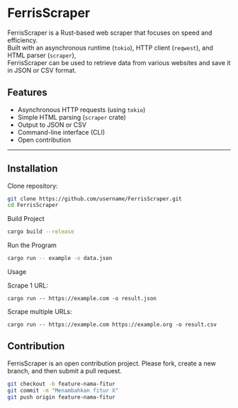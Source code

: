 # FerrisScraper

FerrisScraper is a Rust-based web scraper that focuses on speed and efficiency.  
Built with an asynchronous runtime (`tokio`), HTTP client (`reqwest`), and HTML parser (`scraper`),  
FerrisScraper can be used to retrieve data from various websites and save it in JSON or CSV format.

## Features
- Asynchronous HTTP requests (using `tokio`)
- Simple HTML parsing (`scraper` crate)
- Output to JSON or CSV
- Command-line interface (CLI)
- Open contribution

---

## Installation

Clone repository:
```bash
git clone https://github.com/username/FerrisScraper.git
cd FerrisScraper
```

Build Project
```bash
cargo build --release
```
Run the Program
```bash
cargo run -- example -o data.json
```

Usage

Scrape 1 URL:
```
cargo run -- https://example.com -o result.json
```

Scrape multiple URLs:
```
cargo run -- https://example.com https://example.org -o result.csv
```

## Contribution

FerrisScraper is an open contribution project.
Please fork, create a new branch, and then submit a pull request.

```bash
git checkout -b feature-nama-fitur
git commit -m "Menambahkan fitur X"
git push origin feature-nama-fitur
```
